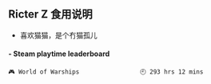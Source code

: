 ## Ricter Z 食用说明
- 喜欢猫猫，是个冇猫孤儿

<!-- steam-box start -->
#### - Steam playtime leaderboard
```text
🎮 World of Warships                 🕘 293 hrs 12 mins
```
<!-- Powered by https://github.com/YouEclipse/steam-box . -->
<!-- steam-box end -->
